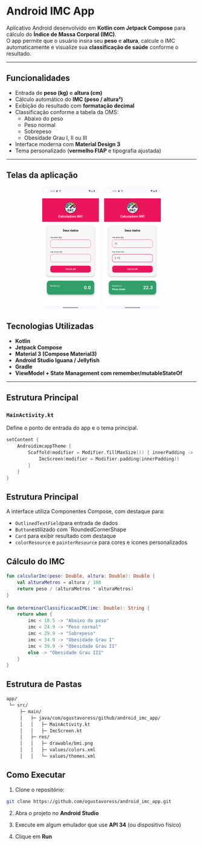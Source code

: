 # Android IMC App

Aplicativo Android desenvolvido em **Kotlin com Jetpack Compose** para cálculo do **Índice de Massa Corporal (IMC)**.  
O app permite que o usuário insira seu **peso** e **altura**, calcule o IMC automaticamente e visualize sua **classificação de saúde** conforme o resultado.

---

## Funcionalidades

- Entrada de **peso (kg)** e **altura (cm)**
- Cálculo automático do **IMC (peso / altura²)**
- Exibição do resultado com **formatação decimal**
- Classificação conforme a tabela da OMS:
    - Abaixo do peso
    - Peso normal
    - Sobrepeso
    - Obesidade Grau I, II ou III
- Interface moderna com **Material Design 3**
- Tema personalizado (**vermelho FIAP** e tipografia ajustada)

---

## Telas da aplicação
<div align="center">
  <img src="assets/images/imc-vazio.png" width="150" style="margin-right:10px;"/>
  <img src="assets/images/imc-peso-ideal.png" width="150"/>
</div>



## Tecnologias Utilizadas

- **Kotlin**
- **Jetpack Compose**
- **Material 3 (Compose Material3)**
- **Android Studio Iguana / Jellyfish**
- **Gradle**
- **ViewModel + State Management com remember/mutableStateOf**

---

## Estrutura Principal

### `MainActivity.kt`
Define o ponto de entrada do app e o tema principal.

```kotlin
setContent {
    AndroidimcappTheme {
        Scaffold(modifier = Modifier.fillMaxSize()) { innerPadding ->
            ImcScreen(modifier = Modifier.padding(innerPadding))
        }
    }
}
```

## Estrutura Principal
A interface utiliza Componentes Compose, com destaque para:
- `OutlinedTextField`para entrada de dados
- `Button`estilizado com `RoundedCornerShape
- `Card` para exibir resultado com destaque
- `colorResource` e `painterResource` para cores e ícones personalizados

## Cálculo do IMC
```kotlin
fun calcularImc(peso: Double, altura: Double): Double {
    val alturaMetros = altura / 100
    return peso / (alturaMetros * alturaMetros)
}

fun determinarClassificacaoIMC(imc: Double): String {
    return when {
        imc < 18.5 -> "Abaixo do peso"
        imc < 24.9 -> "Peso normal"
        imc < 29.9 -> "Sobrepeso"
        imc < 34.9 -> "Obesidade Grau I"
        imc < 39.9 -> "Obesidade Grau II"
        else -> "Obesidade Grau III"
    }
}
```
## Estrutura de Pastas
```bash
app/
 └─ src/
     ├─ main/
     │   ├─ java/com/ogustavoress/github/android_imc_app/
     │   │   ├─ MainActivity.kt
     │   │   ├─ ImcScreen.kt
     │   ├─ res/
     │   │   ├─ drawable/bmi.png
     │   │   ├─ values/colors.xml
     │   │   └─ values/themes.xml

```
## Como Executar
1. Clone o repositório:
```bash
git clone https://github.com/ogustavoress/android_imc_app.git
```

2. Abra o projeto no **Android Studio**

3. Execute em algum emulador que use **API 34** (ou dispositivo físico)

4. Clique em **Run**